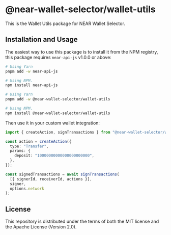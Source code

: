 # @near-wallet-selector/wallet-utils

This is the Wallet Utils package for NEAR Wallet Selector.

## Installation and Usage

The easiest way to use this package is to install it from the NPM registry, this package requires `near-api-js` v1.0.0 or above:

```bash
# Using Yarn
pnpm add -w near-api-js

# Using NPM.
npm install near-api-js
```

```bash
# Using Yarn
pnpm add -w @near-wallet-selector/wallet-utils

# Using NPM.
npm install @near-wallet-selector/wallet-utils
```

Then use it in your custom wallet integration:

```ts
import { createAction, signTransactions } from "@near-wallet-selector/wallet-utils";

const action = createAction({
  type: "Transfer",
  params: {
    deposit: "10000000000000000000000",
  },
});

const signedTransactions = await signTransactions(
  [{ signerId, receiverId, actions }],
  signer,
  options.network
);
```

## License

This repository is distributed under the terms of both the MIT license and the Apache License (Version 2.0).
